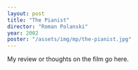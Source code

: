 ```yaml
---
layout: post
title: "The Pianist"
director: "Roman Polanski"
year: 2002
poster: "/assets/img/mp/the-pianist.jpg"
---
```


My review or thoughts on the film go here.
